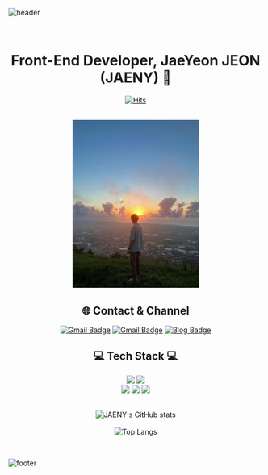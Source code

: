 ![header](https://capsule-render.vercel.app/api?type=waving&&color=gradient&height=150&section=header&fontSize=90)
<div align = "center">
<br/>
<h1>Front-End Developer, JaeYeon JEON (JAENY) 🥳</h1>

[![Hits](https://hits.seeyoufarm.com/api/count/incr/badge.svg?url=https%3A%2F%2Fgithub.com%2FJAENY007%2FJAENY007&count_bg=%23FF9595&title_bg=%23939BA5&icon=&icon_color=%23E7E7E7&title=hits&edge_flat=false)](https://hits.seeyoufarm.com)

<br/>
<img src = "Front-End%20%20eda36/KakaoTalk_20220104_164631488.jpg" width="250">
<br/>
<h2>🌐 Contact & Channel</h2>

[![Gmail Badge](https://img.shields.io/badge/Gmail-d14836?style=for-the-badge&logo=Gmail&logoColor=white&link=mailto:wjswodus29@gmail.com)](mailto:wjswodus29@gmail.com)
[![Gmail Badge](https://img.shields.io/badge/Email-03C75A?style=for-the-badge&logo=Naver&logoColor=white&link=mailto:wjswodus22@naver.com)](mailto:wjswodus29@naver.com)
[![Blog Badge](http://img.shields.io/badge/-Blog-000000?style=for-the-badge&&logo=Tistory&logoColor=white&link=https://developer-jaeny.tistory.com)](https://developer-jaeny.tistory.com)
<br/>
<h2>💻 Tech Stack 💻</h2>
<img src="https://img.shields.io/badge/JavaScript-F7DF1E?style=for-the-badge&logo=JavaScript&logoColor=white"/>
<img src="https://img.shields.io/badge/TypeScript-3178C6?style=for-the-badge&logo=TypeScript&logoColor=white"/>
<br/>
<img src="https://img.shields.io/badge/React-61DAFB?style=for-the-badge&logo=React&logoColor=white"/>
<img src="https://img.shields.io/badge/Next.js-000000?style=for-the-badge&logo=Next.js&logoColor=white"/>
<img src="https://img.shields.io/badge/Git-F05032?style=for-the-badge&logo=Git&logoColor=white"/>
<br/><br/>

![JAENY's GitHub stats](https://github-readme-stats.vercel.app/api?username=JAENY007&show_icons=true&theme=algolia)
<br/><br/>
![Top Langs](https://github-readme-stats.vercel.app/api/top-langs/?username=JAENY007&hide=TeX&layout=compact)

</div>



<br/>

![footer](https://capsule-render.vercel.app/api?type=waving&&color=gradient&height=150&section=footer&fontSize=90)
